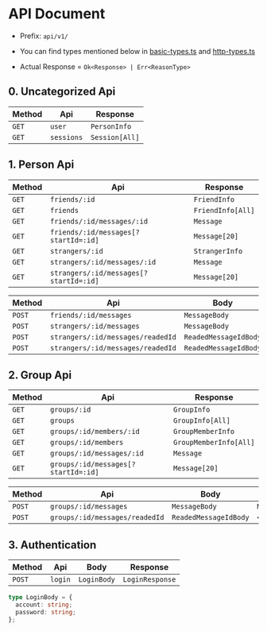 # API Document

- Prefix: `api/v1/`

- You can find types mentioned below in [basic-types.ts](../src/api/basic-types.ts) and [http-types.ts](../src/api/http-types.ts)

- Actual Response = `Ok<Response> | Err<ReasonType>`

## 0. Uncategorized Api

| Method | Api        | Response       |
| ------ | ---------- | -------------- |
| `GET`  | `user`     | `PersonInfo`   |
| `GET`  | `sessions` | `Session[All]` |

## 1. Person Api

| Method | Api                                    | Response          |
| ------ | -------------------------------------- | ----------------- |
| `GET`  | `friends/:id`                          | `FriendInfo`      |
| `GET`  | `friends`                              | `FriendInfo[All]` |
| `GET`  | `friends/:id/messages/:id`             | `Message`         |
| `GET`  | `friends/:id/messages[?startId=:id]`   | `Message[20]`     |
| `GET`  | `strangers/:id`                        | `StrangerInfo`    |
| `GET`  | `strangers/:id/messages/:id`           | `Message`         |
| `GET`  | `strangers/:id/messages[?startId=:id]` | `Message[20]`     |

| Method | Api                               | Body                  | Response          |
| ------ | --------------------------------- | --------------------- | ----------------- |
| `POST` | `friends/:id/messages`            | `MessageBody`         | `MessageResponse` |
| `POST` | `strangers/:id/messages`          | `MessageBody`         | `MessageResponse` |
| `POST` | `strangers/:id/messages/readedId` | `ReadedMessageIdBody` | `<Empty>: 200`    |
| `POST` | `strangers/:id/messages/readedId` | `ReadedMessageIdBody` | `<Empty>: 200`    |

## 2. Group Api

| Method | Api                                 | Response               |
| ------ | ----------------------------------- | ---------------------- |
| `GET`  | `groups/:id`                        | `GroupInfo`            |
| `GET`  | `groups`                            | `GroupInfo[All]`       |
| `GET`  | `groups/:id/members/:id`            | `GroupMemberInfo`      |
| `GET`  | `groups/:id/members`                | `GroupMemberInfo[All]` |
| `GET`  | `groups/:id/messages/:id`           | `Message`              |
| `GET`  | `groups/:id/messages[?startId=:id]` | `Message[20]`          |

| Method | Api                            | Body                  | Response          |
| ------ | ------------------------------ | --------------------- | ----------------- |
| `POST` | `groups/:id/messages`          | `MessageBody`         | `MessageResponse` |
| `POST` | `groups/:id/messages/readedId` | `ReadedMessageIdBody` | `<Empty>: 200`    |

## 3. Authentication

| Method | Api     | Body        | Response        |
| ------ | ------- | ----------- | --------------- |
| `POST` | `login` | `LoginBody` | `LoginResponse` |

```ts
type LoginBody = {
  account: string;
  password: string;
};
```
